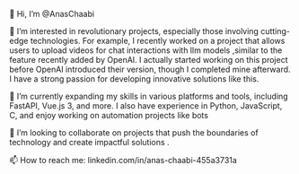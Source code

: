 👋 Hi, I’m @AnasChaabi

👀 I’m interested in revolutionary projects, especially those involving cutting-edge technologies. For example, I recently worked on a project that allows users to upload videos for chat interactions with llm models ,similar to the feature recently added by OpenAI. I actually started working on this project before OpenAI introduced their version, though I completed mine afterward. I have a strong passion for developing innovative solutions like this.

🌱 I’m currently expanding my skills in various platforms and tools, including FastAPI, Vue.js 3, and more. I also have experience in Python, JavaScript, C, and enjoy working on automation projects like bots

💞️ I’m looking to collaborate on projects that push the boundaries of technology and create impactful solutions .

📫 How to reach me: linkedin.com/in/anas-chaabi-455a3731a

<!---
AnasChaabi61/AnasChaabi61 is a ✨ special ✨ repository because its `README.md` (this file) appears on your GitHub profile.
You can click the Preview link to take a look at your changes.
--->
